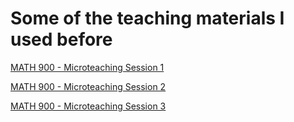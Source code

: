 # Some of the teaching materials I used before

[MATH 900 - Microteaching Session 1](Microteaching-1-MATH900.pdf)

[MATH 900 - Microteaching Session 2](Microteaching-2-MATH900.pdf)

[MATH 900 - Microteaching Session 3](Microteaching-3-MATH900.pdf)

